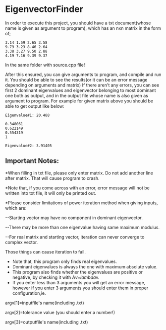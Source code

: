 # EigenvectorFinder

In order to execute this project, you should have a txt document(whose name is given as argument to program), which has an nxn matrix in the form of;

```
3.14 1.59 2.65 3.58
9.79 3.23 8.46 2.64
3.38 3.27 9.50 2.88
4.19 7.16 9.39 9.37
```

In the same folder with source.cpp file!

After this ensured, you can give arguments to program, and compile and run it. You should be able to see the results(or it can be an error message depending on arguments and matrix) If there aren't any errors, you can see first 2 dominant eigenvalues and eigenvector belonging to most dominant one both as output, and in the output file whose name is also given as argument to program. For example for given matrix above you should be able to get output like below:

```
Eigenvalue#1: 20.488

0.348061
0.622149
0.554319
1

Eigenvalue#2: 3.91405
```

## Important Notes:

*When filling in txt file, please only enter matrix. Do not add another line after matrix. That will cause program to crash.

*Note that, if you come across with an error, error message will not be written into txt file, it will only be printed out.

*Please consider limitations of power iteration method when giving inputs, which are:

--Starting vector may have no component in dominant eigenvector.

--There may be more than one eigenvalue having same maximum modulus.

--For real matrix and starting vector, iteration can never converge to complex vector.

Those things can cause iteration to fail.

- Note that, this program only finds real eigenvalues.  
- Dominant eigenvalues is always the one with maximum absolute value.     
- This program also finds whether the eigenvalues are positive or negative, by 
checking it with A*v=lambda*v.
- If you enter less than 3 arguments you will get an error message, however if you enter 3 arguments you should enter them in proper configuration,ie.

argv[1]=inputfile's name(including .txt)

argv[2]=tolerance value (you should enter a number!)

argv[3]=outputfile's name(including .txt)

